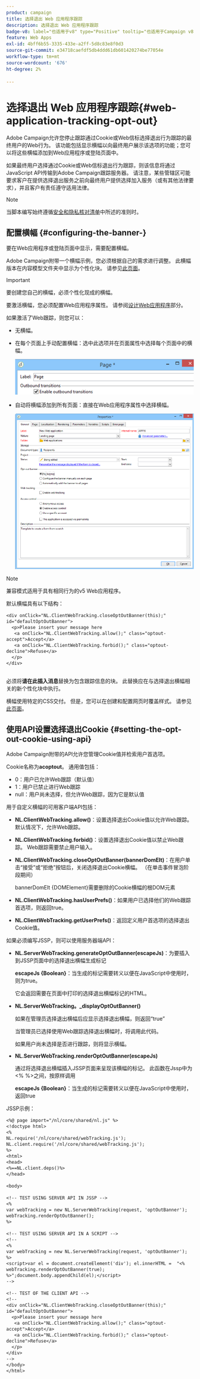 ```yaml
---
product: campaign
title: 选择退出 Web 应用程序跟踪
description: 选择退出 Web 应用程序跟踪
badge-v8: label="也适用于v8" type="Positive" tooltip="也适用于Campaign v8"
feature: Web Apps
exl-id: 4bff6b55-3335-433e-a2ff-5d8c83e8f0d3
source-git-commit: e34718caefdf5db4ddd61db601420274be77054e
workflow-type: tm+mt
source-wordcount: '676'
ht-degree: 2%

---
```


# 选择退出 Web 应用程序跟踪{#web-application-tracking-opt-out}



Adobe Campaign允许您停止跟踪通过Cookie或Web信标选择退出行为跟踪的最终用户的Web行为。 该功能包括显示横幅以向最终用户展示该选项的功能；您可以将这些横幅添加到Web应用程序或登陆页面中。

如果最终用户选择通过Cookie或Web信标退出行为跟踪，则该信息将通过JavaScript API传输到Adobe Campaign跟踪服务器。 请注意，某些管辖区可能要求客户在提供选择退出服务之前向最终用户提供选择加入服务（或有其他法律要求），并且客户有责任遵守适用法律。

>[!NOTE]
>
>当脚本编写始终遵循[安全和隐私核对清单](https://helpx.adobe.com/cn/campaign/kb/acc-security.html#dev)中所述的准则时。

## 配置横幅 {#configuring-the-banner-}

要在Web应用程序或登陆页面中显示，需要配置横幅。

Adobe Campaign附带一个横幅示例，您必须根据自己的需求进行调整。 此横幅版本在内容模型文件夹中显示为个性化块。 请参见[此页面](../../delivery/using/personalization-blocks.md)。

>[!IMPORTANT]
>
>要创建您自己的横幅，必须个性化现成的横幅。

要激活横幅，您必须配置Web应用程序属性。 请参阅[设计Web应用程序](designing-a-web-application.md)部分。

如果激活了Web跟踪，则您可以：

* 无横幅。
* 在每个页面上手动配置横幅：选中此选项并在页面属性中选择每个页面中的横幅。

  ![](assets/pageproperties.png)

* 自动将横幅添加到所有页面：直接在Web应用程序属性中选择横幅。

  ![](assets/optoutconfig.png)

>[!NOTE]
>
>兼容模式适用于具有相同行为的v5 Web应用程序。

默认横幅具有以下结构：

```
<div onClick="NL.ClientWebTracking.closeOptOutBanner(this);" id="defaultOptOutBanner">
  <p>Please insert your message here
   <a onClick="NL.ClientWebTracking.allow();" class="optout-accept">Accept</a>
   <a onClick="NL.ClientWebTracking.forbid();" class="optout-decline">Refuse</a>
  </p>
</div>
      
```

必须将&#x200B;**请在此插入消息**&#x200B;替换为包含跟踪信息的块。 此替换应在与选择退出横幅相关的新个性化块中执行。

横幅使用特定的CSS交付。 但是，您可以在创建和配置网页时覆盖样式。 请参见[此页面](content-editor-interface.md)。

## 使用API设置选择退出Cookie {#setting-the-opt-out-cookie-using-api}

Adobe Campaign附带的API允许您管理Cookie值并检索用户首选项。

Cookie名称为&#x200B;**acoptout**。 通用值包括：

* 0：用户已允许Web跟踪（默认值）
* 1：用户已禁止进行Web跟踪
* null：用户尚未选择，但允许Web跟踪，因为它是默认值

用于自定义横幅的可用客户端API包括：

* **NL.ClientWebTracking.allow()**：设置选择退出Cookie值以允许Web跟踪。 默认情况下，允许Web跟踪。
* **NL.ClientWebTracking.forbid()**：设置选择退出Cookie值以禁止Web跟踪。 Web跟踪需要禁止用户输入。
* **NL.ClientWebTracking.closeOptOutBanner(bannerDomElt)**：在用户单击“接受”或“拒绝”按钮后，关闭选择退出Cookie横幅。 （在单击事件冒泡阶段期间）

  bannerDomElt {DOMElement}需要删除的Cookie横幅的根DOM元素

* **NL.ClientWebTracking.hasUserPrefs()**：如果用户已选择他们的Web跟踪首选项，则返回true。
* **NL.ClientWebTracking.getUserPrefs()**：返回定义用户首选项的选择退出Cookie值。

如果必须编写JSSP，则可以使用服务器端API：

* **NL.ServerWebTracking.generateOptOutBanner(escapeJs)**：为要插入到JSSP页面中的选择退出横幅生成标记

  **escapeJs {Boolean}**：当生成的标记需要转义以便在JavaScript中使用时，则为true。

  它会返回需要在页面中打印的选择退出横幅标记的HTML。

* **NL.ServerWebTracking。_displayOptOutBanner()**

  如果在管理员选择退出横幅后应显示选择退出横幅，则返回“true”

  当管理员已选择使用Web跟踪选择退出横幅时，将调用此代码。

  如果用户尚未选择是否进行跟踪，则将显示横幅。

* **NL.ServerWebTracking.renderOptOutBanner(escapeJs)**

  通过将选择退出横幅插入JSSP页面来呈现该横幅的标记。 此函数在Jssp中为&lt;% %>之间，按原样调用

  **escapeJs {Boolean}**：当生成的标记需要转义以便在JavaScript中使用时，返回true

JSSP示例：

```
<%@ page import="/nl/core/shared/nl.js" %>
<!doctype html>
<%
NL.require('/nl/core/shared/webTracking.js');
NL.client.require('/nl/core/shared/webTracking.js');
%>
<html>
<head>
<%==NL.client.deps()%>
</head>

<body>

<!-- TEST USING SERVER API IN JSSP -->
<% 
var webTracking = new NL.ServerWebTracking(request, 'optOutBanner');
webTracking.renderOptOutBanner();
%>

<!-- TEST USING SERVER API IN A SCRIPT -->
<!--
<% 
var webTracking = new NL.ServerWebTracking(request, 'optOutBanner');
%>
<script>var el = document.createElement('div'); el.innerHTML =  "<% webTracking.renderOptOutBanner(true); %>";document.body.appendChild(el);</script>
-->

<!-- TEST OF THE CLIENT API -->
<!--
<div onClick="NL.ClientWebTracking.closeOptOutBanner(this);" id="defaultOptOutBanner">
  <p>Please insert your message here
   <a onClick="NL.ClientWebTracking.allow();" class="optout-accept">Accept</a>
   <a onClick="NL.ClientWebTracking.forbid();" class="optout-decline">Refuse</a>
  </p>
</div>
-->
</body>
</html>
```
